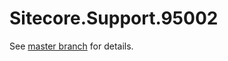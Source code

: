 # Sitecore.Support.95002

See [master branch](https://github.com/sitecoresupport/Sitecore.Support.95002) for details.